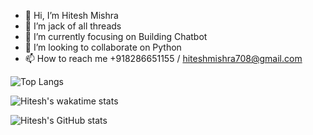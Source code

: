 - 👋 Hi, I’m Hitesh Mishra
- 👀 I’m jack of all threads
- 🌱 I’m currently focusing on Building Chatbot
- 💞️ I’m looking to collaborate on Python
- 📫 How to reach me +918286651155 / hiteshmishra708@gmail.com

![Top Langs](https://github-readme-stats.vercel.app/api/top-langs/?username=hiteshmishra708&layout=compact)

![Hitesh's wakatime stats](https://github-readme-stats.vercel.app/api/wakatime?username=hiteshmishra708)

![Hitesh's GitHub stats](https://github-readme-stats.vercel.app/api?username=hiteshmishra708&show_icons=true&theme=radical)

<!---
hiteshmishra708/hiteshmishra708 is a ✨ special ✨ repository because its `README.md` (this file) appears on your GitHub profile.
You can click the Preview link to take a look at your changes.
--->
